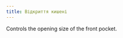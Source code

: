 ```yaml
---
title: Відкриття кишені
---
```


<!-- ![Pocket opening](./pocketopening.svg) -->

Controls the opening size of the front pocket.
